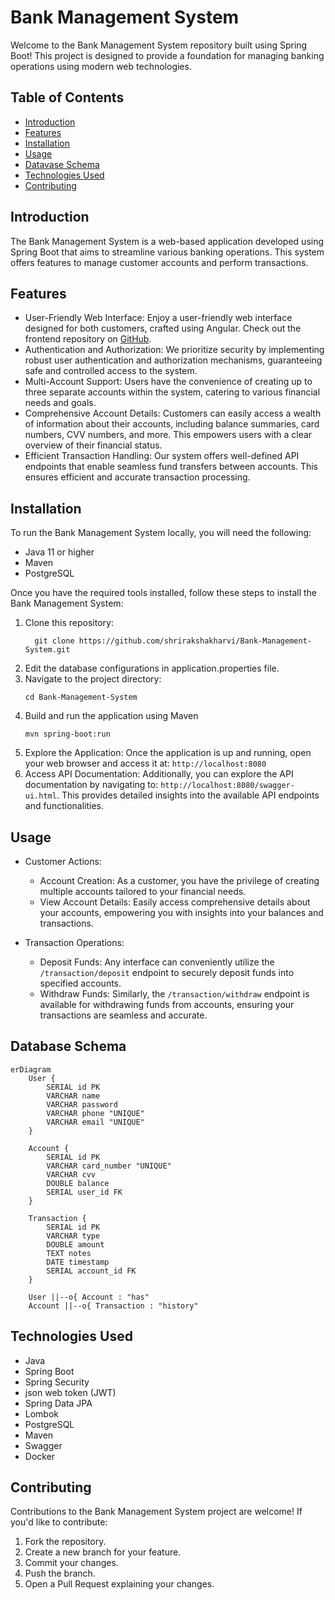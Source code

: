 # Bank Management System
Welcome to the Bank Management System repository built using Spring Boot! This project is designed to provide a foundation for managing banking operations using modern web technologies.

## Table of Contents
- [Introduction](#introduction)
- [Features](#features)
- [Installation](#installation)
- [Usage](#usage)
- [Datavase Schema](#database-schema)
- [Technologies Used](#technologies-used)
- [Contributing](#contributing)


## Introduction

The Bank Management System is a web-based application developed using Spring Boot that aims to streamline various banking operations. This system offers features to manage customer accounts and perform transactions.


## Features

- User-Friendly Web Interface: Enjoy a user-friendly web interface designed for both customers, crafted using Angular. Check out the frontend repository on [GitHub](https://github.com/shrirakshakharvi/Bank-Management-Frontend.git).
- Authentication and Authorization: We prioritize security by implementing robust user authentication and authorization mechanisms, guaranteeing safe and controlled access to the system.
- Multi-Account Support: Users have the convenience of creating up to three separate accounts within the system, catering to various financial needs and goals.
- Comprehensive Account Details: Customers can easily access a wealth of information about their accounts, including balance summaries, card numbers, CVV numbers, and more. This empowers users with a clear overview of their financial status.
- Efficient Transaction Handling: Our system offers well-defined API endpoints that enable seamless fund transfers between accounts. This ensures efficient and accurate transaction processing.


## Installation

To run the Bank Management System locally, you will need the following:
- Java 11 or higher
- Maven
- PostgreSQL

Once you have the required tools installed, follow these steps to install the Bank Management System:

1. Clone this repository:
    ```shell
      git clone https://github.com/shrirakshakharvi/Bank-Management-System.git
    ```
2. Edit the database configurations in application.properties file.
3. Navigate to the project directory:
    ```shell
    cd Bank-Management-System
    ```
4. Build and run the application using Maven
    ```shell
   mvn spring-boot:run
    ```
5. Explore the Application: Once the application is up and running, open your web browser and access it at: `http://localhost:8080`
6. Access API Documentation: Additionally, you can explore the API documentation by navigating to: `http://localhost:8080/swagger-ui.html`. This provides detailed insights into the available API endpoints and functionalities.


## Usage

- Customer Actions:
   - Account Creation: As a customer, you have the privilege of creating multiple accounts tailored to your financial needs.
   - View Account Details: Easily access comprehensive details about your accounts, empowering you with insights into your balances and transactions.

- Transaction Operations:
  - Deposit Funds: Any interface can conveniently utilize the `/transaction/deposit` endpoint to securely deposit funds into specified accounts.
  - Withdraw Funds: Similarly, the `/transaction/withdraw` endpoint is available for withdrawing funds from accounts, ensuring your transactions are seamless and accurate.


## Database Schema
```mermaid
erDiagram
    User {
        SERIAL id PK
        VARCHAR name
        VARCHAR password
        VARCHAR phone "UNIQUE"
        VARCHAR email "UNIQUE"
    }
    
    Account {
        SERIAL id PK
        VARCHAR card_number "UNIQUE"
        VARCHAR cvv
        DOUBLE balance
        SERIAL user_id FK
    }

    Transaction {
        SERIAL id PK
        VARCHAR type
        DOUBLE amount
        TEXT notes
        DATE timestamp
        SERIAL account_id FK
    }

    User ||--o{ Account : "has"
    Account ||--o{ Transaction : "history"
```


## Technologies Used
- Java
- Spring Boot
- Spring Security
- json web token (JWT)
- Spring Data JPA
- Lombok
- PostgreSQL
- Maven 
- Swagger
- Docker


## Contributing
Contributions to the Bank Management System project are welcome! If you'd like to contribute:
1. Fork the repository.
2. Create a new branch for your feature.
3. Commit your changes.
4. Push the branch.
5. Open a Pull Request explaining your changes.
